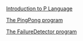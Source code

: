 [Introduction to P Language](https://github.com/p-org/P/wiki/Introduction-to-P-language) 

[The PingPong program](https://github.com/p-org/P/wiki/The-PingPong-program)

[The FailureDetector program](https://github.com/p-org/P/wiki/The-FailureDetector-program)